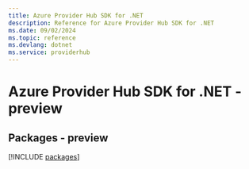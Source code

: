 ```yaml
---
title: Azure Provider Hub SDK for .NET
description: Reference for Azure Provider Hub SDK for .NET
ms.date: 09/02/2024
ms.topic: reference
ms.devlang: dotnet
ms.service: providerhub
---
```

# Azure Provider Hub SDK for .NET - preview
## Packages - preview
[!INCLUDE [packages](provider-hub-index.md)]